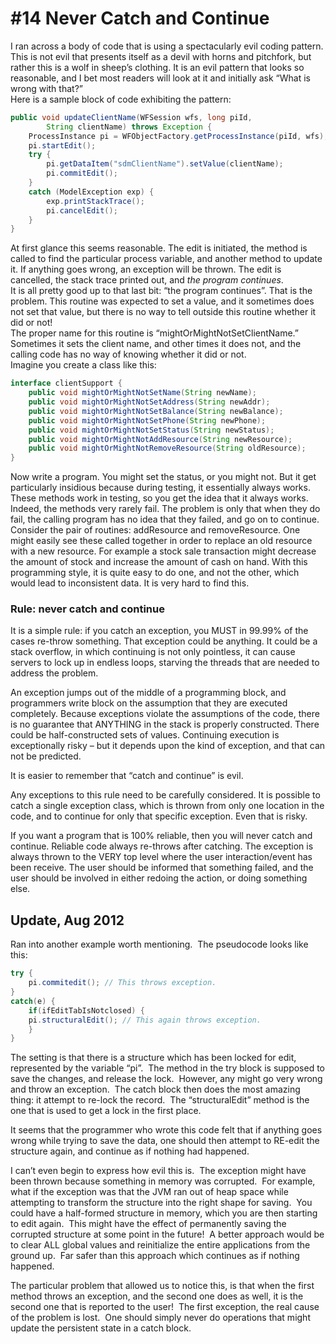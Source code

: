 #  #14 Never Catch and Continue

I ran across a body of code that is using a spectacularly evil coding pattern. This is not evil that presents itself as a devil with horns and pitchfork, but rather this is a wolf in sheep’s clothing. It is an evil pattern that looks so reasonable, and I bet most readers will look at it and initially ask “What is wrong with that?”  
Here is a sample block of code exhibiting the pattern:

```java
public void updateClientName(WFSession wfs, long piId,
        String clientName) throws Exception {
    ProcessInstance pi = WFObjectFactory.getProcessInstance(piId, wfs);
    pi.startEdit();
    try {
        pi.getDataItem("sdmClientName").setValue(clientName);
        pi.commitEdit();
    }
    catch (ModelException exp) {
        exp.printStackTrace();
        pi.cancelEdit();
    }
}
```


At first glance this seems reasonable. The edit is initiated, the method is called to find the particular process variable, and another method to update it. If anything goes wrong, an exception will be thrown. The edit is cancelled, the stack trace printed out, and _the program continues_.  
It is all pretty good up to that last bit: “the program continues”. That is the problem. This routine was expected to set a value, and it sometimes does not set that value, but there is no way to tell outside this routine whether it did or not!  
The proper name for this routine is “mightOrMightNotSetClientName.” Sometimes it sets the client name, and other times it does not, and the calling code has no way of knowing whether it did or not.  
Imagine you create a class like this:

```java
interface clientSupport {
    public void mightOrMightNotSetName(String newName);
    public void mightOrMightNotSetAddress(String newAddr);
    public void mightOrMightNotSetBalance(String newBalance);
    public void mightOrMightNotSetPhone(String newPhone);
    public void mightOrMightNotSetStatus(String newStatus);
    public void mightOrMightNotAddResource(String newResource);
    public void mightOrMightNotRemoveResource(String oldResource);
}
```


Now write a program. You might set the status, or you might not. But it get particularly insidious because during testing, it essentially always works. These methods work in testing, so you get the idea that it always works. Indeed, the methods very rarely fail. The problem is only that when they do fail, the calling program has no idea that they failed, and go on to continue.  
Consider the pair of routines: addResource and removeResource. One might easily see these called together in order to replace an old resource with a new resource. For example a stock sale transaction might decrease the amount of stock and increase the amount of cash on hand. With this programming style, it is quite easy to do one, and not the other, which would lead to inconsistent data. It is very hard to find this.

### Rule: never catch and continue

It is a simple rule: if you catch an exception, you MUST in 99.99% of the cases re-throw something. That exception could be anything. It could be a stack overflow, in which continuing is not only pointless, it can cause servers to lock up in endless loops, starving the threads that are needed to address the problem. 

An exception jumps out of the middle of a programming block, and programmers write block on the assumption that they are executed completely. Because exceptions violate the assumptions of the code, there is no guarantee that ANYTHING in the stack is properly constructed. There could be half-constructed sets of values. Continuing execution is exceptionally risky – but it depends upon the kind of exception, and that can not be predicted.  

It is easier to remember that “catch and continue” is evil. 

Any exceptions to this rule need to be carefully considered. It is possible to catch a single exception class, which is thrown from only one location in the code, and to continue for only that specific exception. Even that is risky.

If you want a program that is 100% reliable, then you will never catch and continue. Reliable code always re-throws after catching. The exception is always thrown to the VERY top level where the user interaction/event has been receive. The user should be informed that something failed, and the user should be involved in either redoing the action, or doing something else.

## Update, Aug 2012

Ran into another example worth mentioning.  The pseudocode looks like this:

```java
try {
    pi.commitedit(); // This throws exception.
}
catch(e) {
    if(ifEditTabIsNotclosed) {
	pi.structuralEdit(); // This again throws exception.
    }
}
```


The setting is that there is a structure which has been locked for edit, represented by the variable “pi”.  The method in the try block is supposed to save the changes, and release the lock.  However, any might go very wrong and throw an exception.  The catch block then does the most amazing thing: it attempt to re-lock the record.  The “structuralEdit” method is the one that is used to get a lock in the first place. 

It seems that the programmer who wrote this code felt that if anything goes wrong while trying to save the data, one should then attempt to RE-edit the structure again, and continue as if nothing had happened.  

I can’t even begin to express how evil this is.  The exception might have been thrown because something in memory was corrupted.  For example, what if the exception was that the JVM ran out of heap space while attempting to transform the structure into the right shape for saving.  You could have a half-formed structure in memory, which you are then starting to edit again.  This might have the effect of permanently saving the corrupted structure at some point in the future!  A better approach would be to clear ALL global values and reinitialize the entire applications from the ground up.  Far safer than this approach which continues as if nothing happened.
  
The particular problem that allowed us to notice this, is that when the first method throws an exception, and the second one does as well, it is the second one that is reported to the user!  The first exception, the real cause of the problem is lost.  One should simply never do operations that might update the persistent state in a catch block.